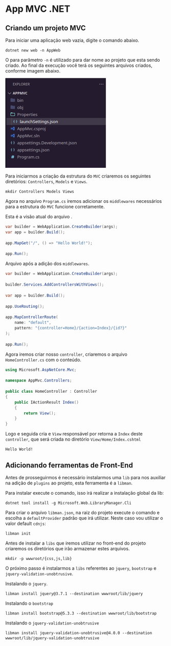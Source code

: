 # App MVC .NET

## Criando um projeto MVC

Para iniciar uma aplicação web vazia, digite o comando abaixo.

```shell
dotnet new web -n AppWeb
```

O para parâmetro `-n` é utilizado para dar nome ao projeto que esta sendo criado.
Ao final da execução você terá os seguintes arquivos criados, conforme imagem abaixo.

![Estrutura Inicial de arquivos e diretórios](docs/assets/20240514084439.png)

Para iniciarmos a criação da estrutura do `MVC` criaremos os seguintes diretórios: `Controllers`, `Models` e `Views`.

```shell
mkdir Controllers Models Views
```

Agora no arquivo `Program.cs` iremos adicionar os `middlewares` necessários para a estrutura do `MVC` funcione corretamente.

Esta é a visão atual do arquivo .

```C#
var builder = WebApplication.CreateBuilder(args);
var app = builder.Build();

app.MapGet("/", () => "Hello World!");

app.Run();
```

Arquivo após a adição dos `middlewares`.

```C#
var builder = WebApplication.CreateBuilder(args);

builder.Services.AddControllersWithViews();

var app = builder.Build();

app.UseRouting();

app.MapControllerRoute(
    name: "default",
    pattern: "{controller=Home}/{action=Index}/{id?}"
);

app.Run();
```

Agora iremos criar nosso `controller`, criaremos o arquivo `HomeController.cs` com o conteúdo.

```C#
using Microsoft.AspNetCore.Mvc;

namespace AppMvc.Controllers;

public class HomeController : Controller
{
    public IActionResult Index()
    {
        return View();
    }
}
```

Logo e seguida cria e `View` responsável por retorna a `Index` deste `controller`, que será criada no diretório `View/Home/Index.cshtml`

```cshtml
Hello World!
```

## Adicionando ferramentas de Front-End

Antes de prosseguirmos é necessário instalarmos uma `lib` para nos auxiliar na adição de `plugins` ao projeto, esta ferramenta é a `libman`.

Para instalar execute o comando, isso irá realizar a instalação global da lib:

```shell
dotnet tool install -g Microsoft.Web.LibraryManager.Cli
```

Para criar o arquivo `libman.json`, na raiz do projeto execute o comando e escolha a `defaultProvider` padrão que irá utilizar. Neste caso vou utilizar o valor default `cdnjs`:

```shell
libman init
```

Antes de instalar a `libs` que iremos utilizar no front-end do projeto criaremos os diretórios que irão armazenar estes arquivos.

```shell
mkdir -p wwwroot/{css,js,lib}
```

O próximo passo é instalarmos a `libs` referentes ao `jquery`, `bootstrap` e `jquery-validation-unobtrusive`.

Instalando o `jquery`.

```shell
libman install jquery@3.7.1 --destination wwwroot/lib/jquery
```

Instalando o `bootstrap`

```shell
libman install bootstrap@5.3.3 --destination wwwroot/lib/bootstrap
```

Instalando o `jquery-validation-unobtrusive`

```shell
libman install jquery-validation-unobtrusive@4.0.0 --destination wwwroot/lib/jquery-validation-unobtrusive
```
